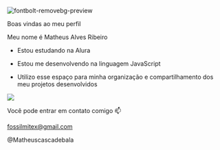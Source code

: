 ![fontbolt-removebg-preview](https://github.com/Matheuscascadebala/Matheuscascadebala/assets/170322301/f4db48ae-13fc-4227-bf0e-99d69f3af9)


Boas vindas ao meu perfil 

Meu nome é Matheus Alves Ribeiro


* Estou estudando na Alura

* Estou me desenvolvendo na linguagem JavaScript

* Utilizo esse espaço para minha organização e compartilhamento dos meu projetos desenvolvidos


![](https://pin.it/6y7Y7E7lO)



Você pode entrar em contato comigo 📫

fossilmitex@gmail.com

@Matheuscascadebala
